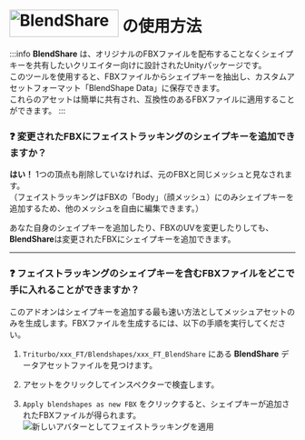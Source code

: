 # <img src="/blendshare.png" alt="BlendShare" style="width: 192px; height: 48px; vertical-align: -9px; display: inline;"/> の使用方法

:::info
**BlendShare** は、オリジナルのFBXファイルを配布することなくシェイプキーを共有したいクリエイター向けに設計されたUnityパッケージです。\
このツールを使用すると、FBXファイルからシェイプキーを抽出し、カスタムアセットフォーマット「BlendShape Data」に保存できます。\
これらのアセットは簡単に共有され、互換性のあるFBXファイルに適用することができます。
:::

### ❓ 変更されたFBXにフェイストラッキングのシェイプキーを追加できますか？

**はい！** 1つの頂点も削除していなければ、元のFBXと同じメッシュと見なされます。\
（フェイストラッキングはFBXの「Body」（顔メッシュ）にのみシェイプキーを追加するため、他のメッシュを自由に編集できます。）

あなた自身のシェイプキーを追加したり、FBXのUVを変更したりしても、**BlendShare**は変更されたFBXにシェイプキーを追加できます。

---

### ❓ フェイストラッキングのシェイプキーを含むFBXファイルをどこで手に入れることができますか？

このアドオンはシェイプキーを追加する最も速い方法としてメッシュアセットのみを生成します。FBXファイルを生成するには、以下の手順を実行してください。

1. `Triturbo/xxx_FT/Blendshapes/xxx_FT_BlendShare` にある **BlendShare** データアセットファイルを見つけます。

2. アセットをクリックしてインスペクターで検査します。

3. `Apply blendshapes as new FBX` をクリックすると、シェイプキーが追加されたFBXファイルが得られます。
![新しいアバターとしてフェイストラッキングを適用](/apply_blendshapes_as_new_fbx.png)